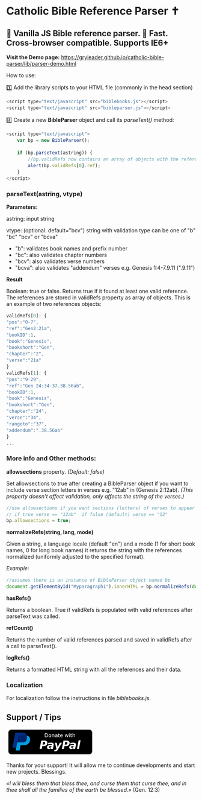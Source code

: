 #  Catholic Bible Reference Parser ✝️

## 💖 Vanilla JS Bible reference parser. 📜 Fast. Cross-browser compatible. Supports IE6+

**Visit the Demo page:** https://gryleader.github.io/catholic-bible-parser/lib/parser-demo.html

How to use:

1️⃣  Add the library scripts to your HTML file (commonly in the head section)

```javascript
<script type="text/javascript" src="biblebooks.js"></script>
<script type="text/javascript" src="bibleparser.js"></script>
```

2️⃣ Create a new **BibleParser** object and call its *parseText()* method:

```javascript
<script type="text/javascript">
	var bp = new BibleParser();		
	
	if (bp.parseText(astring)) {
		//bp.validRefs now contains an array of objects with the references found in astring		
		alert(bp.validRefs[0].ref);
	}	
</script>
```

### parseText(astring, vtype)

**Parameters:**

astring: input string

vtype: (optional. default="bcv") string with validation type can be one of "b" "bc" "bcv" or "bcva"

- "b": validates book names and prefix number      
- "bc": also validates chapter numbers
- "bcv": also validates verse numbers
- "bcva": also validates "addendum" verses e.g. Genesis 1:4-7.9.11 (".9.11")
      
**Result** 

Boolean: true or false. Returns true if it found at least one valid reference.
The references are stored in validRefs property as array of objects. This is an example of two references objects:

```javascript
validRefs[0]: {
"pos":"0-7",
"ref":"Gen2:21a",
"bookID":1,
"book":"Genesis",
"bookshort":"Gen",
"chapter":"2",
"verse":"21a"
}
validRefs[1]: {
"pos":"9-29",
"ref":"Gen 24:34-37.38.56ab",
"bookID":1,
"book":"Genesis",
"bookshort":"Gen",
"chapter":"24",
"verse":"34",
"rangeto":"37",
"addendum":".38.56ab"
}
...
```

### More info and Other methods:

**allowsections** property. *(Default: false)*

Set allowsections to true after creating a BibleParser object if you want to include verse section letters in verses e.g. "12ab" in (Genesis 2:12ab). *(This property doesn't affect validation, only affects the string of the verses.)*

```javascript
//use allowsections if you want sections (letters) of verses to appear on verses strings (e.g. Genesis 2:12ab)   
// if true verse == "12ab"	if false (default) verse == "12"
bp.allowsections = true;
```

**normalizeRefs(string, lang, mode)**

Given a string, a language locale (default "en") and a mode (1 for short book names, 0 for long book names) it returns the string with the references normalized (uniformly adjusted to the specified format).

*Example:*

```javascript
//assumes there is an instance of BibleParser object named bp
document.getElementById("Myparagraph1").innerHTML = bp.normalizeRefs(document.getElementById("Myparagraph1").innerHTML, "en", 1);
```

**hasRefs()**

Returns a boolean. True if validRefs is populated with valid references after parseText was called. 

**refCount()**

Returns the number of valid references parsed and saved in validRefs after a call to parseText().

**logRefs()**

Returns a formatted HTML string with all the references and their data.

### Localization

For localization follow the instructions in file *biblebooks.js*.

## Support / Tips

[![paypal](https://github.com/gryLeader/gryleader.github.io/blob/Main/imgs/paypalme.png)](https://paypal.me/EzequielMayan)

Thanks for your support! It will allow me to continue developments and start new projects. Blessings.

*«I will bless them that bless thee, and curse them that curse thee, and in thee shall all the families of the earth be blessed.»* (Gen. 12:3)
